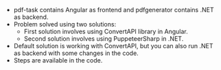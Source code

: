 - pdf-task contains Angular as frontend and pdfgenerator contains .NET as backend.
- Problem solved using two solutions:
  - First solution involves using ConvertAPI library in Angular.
  - Second solution involves using PuppeteerSharp in .NET.
- Default solution is working with ConvertAPI, but you can also run .NET as backend with some changes in the code.
- Steps are available in the code.